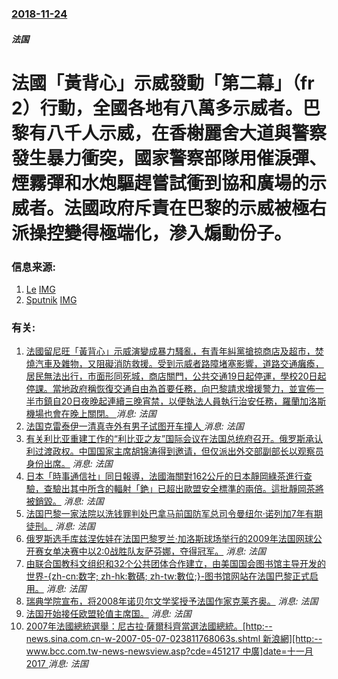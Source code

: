 ### [2018-11-24](/news/2018/11/24/index.md)

##### 法国
# 法國「黃背心」示威發動「第二幕」（fr 2）行動，全國各地有八萬多示威者。巴黎有八千人示威，在香榭麗舍大道與警察發生暴力衝突，國家警察部隊用催淚彈、煙霧彈和水炮驅趕嘗試衝到協和廣場的示威者。法國政府斥責在巴黎的示威被極右派操控變得極端化，滲入煽動份子。 




### 信息来源:

1. [Le](http://www.lefigaro.fr/flash-actu/2018/11/24/97001-20181124FILWWW00078-gilets-jaunes-81000-personnes-a-travers-le-pays.php) [IMG](https://i.f1g.fr/media/ext/orig/www.lefigaro.fr/medias/2018/11/24/20181124PHOWWW00079.jpg)
2. [Sputnik](https://fr.sputniknews.com/france/201811241039028901-gilets-jaunes-nouvelle-manifestation/) [IMG](https://fr.sputniknews.com/sharing_snippet/1039028901.png?1543042860)

### 有关:

1. [法國留尼旺「黃背心」示威演變成暴力騷亂，有青年糾黨搶掠商店及超市，焚燒汽車及雜物，又阻礙消防救援。受到示威者路障堵塞影響，道路交通癱瘓，居民無法出行，市面形同死城，商店關門，公共交通19日起停運，學校20日起停課。當地政府稱恢復交通自由為首要任務，向巴黎請求增援警力，並宣佈一半市鎮自20日夜晚起連續三晚宵禁，以便執法人員執行治安任務，羅蘭加洛斯機場也會在晚上關閉。 ](/zh/news/2018/11/20/法國留尼旺-黃背心-示威演變成暴力騷亂-有青年糾黨搶掠商店及超市-焚燒汽車及雜物-又阻礙消防救援-受到示威者路障堵塞影響.md) _消息: 法国_
2. [法国克雷泰伊一清真寺外有男子试图开车撞人 ](/zh/news/2017/06/29/法国克雷泰伊一清真寺外有男子试图开车撞人.md) _消息: 法国_
3. [ 有关利比亚重建工作的“利比亚之友”国际会议在法国总统府召开。俄罗斯承认利过渡政权。中国国家主席胡锦涛得到邀请，但仅派出外交部副部长以观察员身份出席。](/zh/news/2011/09/1/有关利比亚重建工作的-利比亚之友-国际会议在法国总统府召开-俄罗斯承认利过渡政权-中国国家主席胡锦涛得到邀请-但仅派出.md) _消息: 法国_
4. [ 日本「時事通信社」同日報導，法國海關對162公斤的日本靜岡綠茶進行查驗，查驗出其中所含的輻射「銫」已超出歐盟安全標準的兩倍。這批靜岡茶將被銷毀。](/zh/news/2011/06/18/日本-時事通信社-同日報導-法國海關對162公斤的日本靜岡綠茶進行查驗-查驗出其中所含的輻射-銫-已超出歐盟安全標準的.md) _消息: 法国_
5. [ 法国巴黎一家法院以洗钱罪判处巴拿马前国防军总司令曼纽尔·诺列加7年有期徒刑。](/zh/news/2010/07/7/法国巴黎一家法院以洗钱罪判处巴拿马前国防军总司令曼纽尔-诺列加7年有期徒刑.md) _消息: 法国_
6. [ 俄罗斯选手库兹涅佐娃在法国巴黎罗兰·加洛斯球场举行的2009年法国网球公开赛女单决赛中以2:0战胜队友萨芬娜，夺得冠军。](/zh/news/2009/06/6/俄罗斯选手库兹涅佐娃在法国巴黎罗兰-加洛斯球场举行的2009年法国网球公开赛女单决赛中以2-0战胜队友萨芬娜-夺得冠军.md) _消息: 法国_
7. [由联合国教科文组织和32个公共团体合作建立，由美国国会图书馆主导开发的世界-{zh-cn:数字; zh-hk:數碼; zh-tw:數位;}-图书馆网站在法国巴黎正式启用。](/zh/news/2009/04/21/由联合国教科文组织和32个公共团体合作建立-由美国国会图书馆主导开发的世界-zh-cn-数字-zh-hk-數碼-z.md) _消息: 法国_
8. [瑞典学院宣布，将2008年诺贝尔文学奖授予法国作家克莱齐奥。](/zh/news/2008/10/9/瑞典学院宣布-将2008年诺贝尔文学奖授予法国作家克莱齐奥.md) _消息: 法国_
9. [法国开始接任欧盟轮值主席国。](/zh/news/2008/07/1/法国开始接任欧盟轮值主席国.md) _消息: 法国_
10. [2007年法國總統選舉：尼古拉·薩爾科齊當選法國總統。[http:--news.sina.com.cn-w-2007-05-07-023811768063s.shtml 新浪網][http:--www.bcc.com.tw-news-newsview.asp?cde=451217 中廣]date=十一月 2017 ](/zh/news/2007/05/6/2007年法國總統選舉-尼古拉-薩爾科齊當選法國總統-http-newssinacomcn-w-2007-0.md) _消息: 法国_

